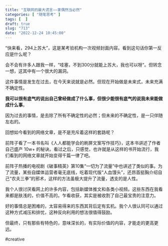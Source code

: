 ```yaml
---
title: "互联网的最大谎言——拿偶然当必然"
categories: [ "随笔思考" ]
tags: [  ]
draft: true
slug: "713"
date: "2022-12-24 10:45:00"
---
```


“快来看，294上苏大”，这是某考验机构一次视频封面内容。看到这句话你第一反应是什么呢？

会不会有许多人跟我一样，“哇塞，不到300分就能上苏大，我也可以呀“。但转念一想，这其中有一个很大的漏洞。

这件事情是发生在过去，在今天来说就是必然。但现在开始做是未来式，未来充满不确定性。

**我可以很有底气的说出自己曾经做成了什么事，但很少能很有底气的说我未来能做成什么事**。

因为过去的事情，是去除了所有不确定性的必然；但未来的不确定性，是一只伴随左右的。

回想如今看到的网络文章，是不是充斥着这样的套路呢？

前阵子看了一本书名叫《人人都能学会的刷屏文案写作技巧》，这本书讲述了作者自己盛产 10w+ 的秘诀。看过之后，只感觉，也许就是从这样的书开始流行，我们看到的网络文章就开始变得千篇一律了吧。

前阵子热播的电视剧《破事精英》第10集“一切为了流量”中也讲述了类似的事。为了流量，某些自媒体运营者毫无底线，吃着现代版“人血馒头”，还昂首挺胸介绍自己“农夫三拳”的邪术，这样的方法虽极大提升了流量，透支的是人性。

我个人很讨厌看网上的许多内容，包括新媒体推文和各类小视频。这些东西在我看来都是肤浅的，价值不高的。乍看收获，其实是被收割了自己最宝贵的注意力。

好的事情总是困难的，太容易得来的东西其背后定有玄机。我个人很认同可以通过这种方式减压和排忧，这种反向利用的想法很值得鼓励。

但最终，只有那些有特色的，意味深长的，有实际价值的内容，才能走的更高更远。

#creative